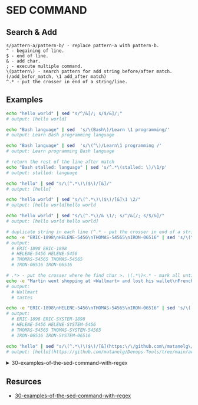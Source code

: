 
# SED COMMAND


## Search & Add
```
s/pattern-a/pattern-b/ - replace pattern-a with pattern-b.
^ - begaining of line.
$ - end of line.
& - add char.
; - execute multiple command.
\(pattern\) - search pattern for add string before/after match. (/add_befor_match, \1 add_after match)
^.* - put the crosser in end of a string/line.

```

## Examples

```bash
echo "hello world" | sed "s/^/&[/; s/$/&]/;"
# output: [hello world]

echo "Bash language" | sed  's/\(Bash\)/Learn \1 programming/'
# output: Learn Bash programming language

echo "Bash language" | sed  's/\(^\)/Learn\1 programming /'
# output: Learn programming Bash language

# return the rest of the line after match
echo "Bash stalled: language" | sed 's/^.*\(stalled: \)/\1/p'
# output: stalled: language

echo "hello" | sed "s/\(^.*\)\($\)/[&]/"
# output: [hello]

echo "hello world" | sed "s/\(^.*\)\($\)/[&]\1 \2/"
# output: [hello world]hello world

echo "hello world" | sed "s/\(^.*\)/& \1/; s/^/&[/; s/$/&]/"
# output: [hello world hello world]

# duplicate string in each line (^.* - put the crosser in end of a string/line. & - add it all)
echo -e "ERIC-1898\nHELENE-5456\nTHOMAS-54565\nIRON-06516" | sed 's/\(^.*\)/& \1/'
# output:
  # ERIC-1898 ERIC-1898
  # HELENE-5456 HELENE-5456
  # THOMAS-54565 THOMAS-54565
  # IRON-06516 IRON-06516

# .*> - put the crosser where he find char >. \(.*\)<.* - mark all untill char < found. /\1/ - inssert nothing before and after.
echo -e "Martin went shopping at >Wallmart< and lost his wallet\nFrench food >tastes< great" | sed 's/.*>\(.*\)<.*/\1/'
# output:
  # Wallmart
  # tastes

echo -e "ERIC-1898\nHELENE-5456\nTHOMAS-54565\nIRON-06516" | sed 's/\(.*-\)\(.*\)/& \1SYSTEM-\2/'
# output:
  # ERIC-1898 ERIC-SYSTEM-1898
  # HELENE-5456 HELENE-SYSTEM-5456
  # THOMAS-54565 THOMAS-SYSTEM-54565
  # IRON-06516 IRON-SYSTEM-06516

echo "hello" | sed "s/\(^.*\)\($\)/[&](https:\/\/github.com\/matanelg\/Devops-Tools\/tree\/main\/aws-cli\/all-services\/services\/\1)/"
# output: [hello](https://github.com/matanelg/Devops-Tools/tree/main/aws-cli/all-services/services/hello)
```



<details>

<summary>30-examples-of-the-sed-command-with-regex</summary><br><b>

## It’s case sensitive
	-i change the file
	-e print to screen without changing file
	-n suppress, show only command output
	s replaces one piece of text with another
	! inverts the logic of the command
	; command separator
	| string separator
	d at the end delete
	p at the end prints
	g at ​​the end (as d and p is used) changes all occurrences
	q quit sed, does not continue command

## Complete list of GNU sed character classes
	[[: alnum:]] Alphabetic and Numeric [a-z A-Z 0-9]
	[[: alpha:]] Alphabetic [a-z A-Z]
	[[: blank:]] Blank character, space, or tab [\ t]
	[[: cntrl:]] Control characters [\ x00- \ x1F \ x7F]
	[[: digit:]] Numbers [0-9]
	[[: graph:]] Any visible character (i.e. except blank) [\ x20- \ x7E]
	[[: lower:]] Lowercase letters [a-z]
	[[: upper:]] Capital letters [A-Z]
	[[: print:]] Visible characters (ie except control characters) [\ x20- \ x7E]
	[[: punct:]] Score [-! ”# $% & ‘() * +,. /:;? @ [] _` {} ~].
	[[: space:]] White space [\ t \ r \ n \ v \ f]
	[[: xdigit:]] Hexadecimal Number [0-9 a-f A-F]

```bash
sed -i 's/word/other/' file.txt	# 1. Swap all words in one file for another.
sed -n '9p' file.txt			# 2. Prints only the ninth line.
sed -n '6.9p' file.txt			# 3. Prints from the sixth line to the ninth line.
sed -i '/dmx/d' file.txt		# 4. Delete all lines containing the word string in the file.
sed 's/^/word/' file.txt		# 5. Put one word at the beginning of each line.
sed 's/$/word/' file.txt		# 6. Put a word at the end of each line.
sed -n '/^http/p' file.txt 		# 7. Prints only lines that START with the string ‘http’
sed -n '/^http/d' file.txt 		# 8. Deletes only lines that START with the string ‘http’
sed 's/marcos\|eric\|camila/penguin/g' file.txt 	# 9. Exchange ALL occurrences of the word “marcos”, “eric”, “camila” with the word “penguin”
sed's/Marcos.*Eric/they/' file.txt # 10. Exchange everything between the words “Marcos” and “Eric” for the word “they”, for example, the text is:
# “On Saturday Marcos went out to bike with Eric, but they didn’t stay up late.” 
# And it will look like this: 
# “On Saturday they didn’t stay up late.”
sed -i '/^$/d' file.txt		# 11. Delete blank line and change file
sed '/plop/s/foo/bar/g' file.txt 	# 12. Replaces “foo” with “bar” only lines containing “plop”
sed '/plop/!s/foo/bar/g 'file.txt 	# 13. Replaces “foo” with “bar” except lines containing “plop”
sed '2,7s/^/#/' file.txt 		# 14. Insert Line 2 with line 7 the “#” at the beginning of each line
sed -i '21,28s/^/NEW/' file.txt 	# 15. Inserts the word ‘NEW’ at the beginning of each line from line 21 to line 28
sed 's/<[^>]*>/CODE/g' file.txt 	# 16. Swap everything between the tags “<” and “>” for the word “CODE”:
sed -n '/day/{p;q;}' file.txt 	# 17. Prints only first occurrence of line with given string
sed '9s/$/end of line/' file.txt 	# 18. Include text at end of line 9
sed ':a;$!N;s/\n//;ta;' file.txt 	# 19. Put all lines into one
sed '3,6s/BEAUTY/YES/' file.txt 	# 20. Replaces the word “BEAUTY” with “YES” only between certain lines.
sed '/second/{/spoke/{s/second.*spoke//;t};:a;/spoke/!{N;s/\n//;ta;};s/second.*spoke/\n/;}' file.txt 	# 21. Deletes what is between the word “spoke” and “second” (delimiters)
sed 's/<[^>]*>//g' file.txt 		# 22. Removes HTML commands
sed 's/.//' file.txt 			# 23. Deletes the 1st character of the sentence.
sed 's/.//4' file.txt 			# 24. Deletes the 4th character of the sentence.
sed 's/.\{4\}//' file.txt 		# 25. Deletes the first 4 characters
sed 's/.\{4,\}//' file.txt 		# 26. Deletes at least 4 characters
sed 's/.\{2,4\}//' file.txt 		# 27. Deletes 2 to 4 characters
sed 's_\<\(ht\|f\)tp://[^ ]*_<a href="&">&</a>_' file.txt	# 29. Transforms text (URL) into HTML link tags.
# It was: http://www.com
# It is: <a href="http://www.com">http://www.com</a>
```
</b></details>

## Resurces
- [30-examples-of-the-sed-command-with-regex](https://terminalroot.com/30-examples-of-the-sed-command-with-regex/)



